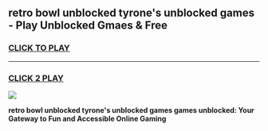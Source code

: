 
## retro bowl unblocked tyrone's unblocked games - Play Unblocked Gmaes & Free
<h3>
<a href="https://premium.freeplayer.one?title=retro_bowl_unblocked_tyrone's_unblocked_games&ref=20F">CLICK TO PLAY</a></h3>
<hr>

<h3>
<a href="https://premium.freeplayer.one?title=retro_bowl_unblocked_tyrone's_unblocked_games&ref=20F">CLICK 2 PLAY</a>
  
</h3>

<a href="https://premium.freeplayer.one?title=retro_bowl_unblocked_tyrone's_unblocked_games&ref=20F/"><img src="https://clearcache.store/games.png"></a>


**retro bowl unblocked tyrone's unblocked games games unblocked: Your Gateway to Fun and Accessible Online Gaming**
